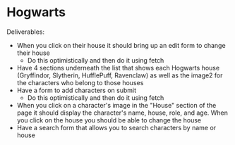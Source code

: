 # Hogwarts

Deliverables:

<!-- - Have an index that lists out each character by showing their image1, their name, and their house -->
- When you click on their house it should bring up an edit form to change their house
  - Do this optimistically and then do it using fetch
- Have 4 sections underneath the list that shows each Hogwarts house (Gryffindor, Slytherin, HufflePuff, Ravenclaw) as well as the image2 for the characters who belong to those houses
- Have a form to add characters on submit
  - Do this optimistically and then do it using fetch
- When you click on a character's image in the "House" section of the page it should display the character's name, house, role, and age. When you click on the house you should be able to change the house
- Have a search form that allows you to search characters by name or house
